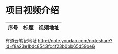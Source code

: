 项目视频介绍 
===========

|序号|标题|视频地址|
|---|----|-----|


有道云笔记地址
http://note.youdao.com/noteshare?id=f8a23e1bdc8543fc4f23b0bb65d59be6








